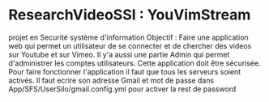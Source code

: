 # ResearchVideoSSI : YouVimStream
projet en Securité système d'information 
Objectif : 
Faire une application web qui permet un utilisateur de se connecter et de chercher des videos sur Youtube et sur Vimeo.
Il y'a aussi une partie Admin qui permet d'administrer les comptes utilisateurs.
Cette application doit être sécurisée.
Pour faire fonctionner l'application il faut que tous les serveurs soient activés. 
Il faut ecrire son adresse Gmail et mot de passe dans App/SFS/UserSilo/gmail.config.yml pour activer la rest de password

